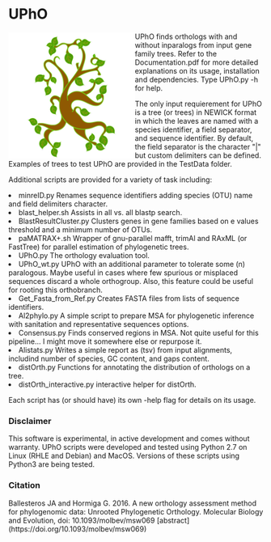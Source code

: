 # UPhO

<img src="/misc/UPhO_logo.png" width="250" align="left"> UPhO finds orthologs with and without inparalogs from input gene family trees. Refer to the Documentation.pdf for more detailed explanations on its usage, installation and dependencies. Type UPhO.py -h for help.

The only input requierement for UPhO is a tree (or trees) in NEWICK format in which the leaves are named with a species identifier, a field separator, and sequence identifier. By default, the field separator is the character "|"  but custom delimiters can be defined. Examples of trees to test UPhO are provided in the TestData folder.

Additional scripts are provided for a variety of task including:

<li>minreID.py  Renames sequence identifiers adding species (OTU) name and field delimiters character.
<li>blast_helper.sh Assists in  all vs. all blastp search.
<li>BlastResultCluster.py Clusters genes in gene families based on e values threshold and a minimum number of OTUs.
<li>paMATRAX+.sh Wrapper of gnu-parallel mafft, trimAl and RAxML (or FastTree) for parallel estimation of phylogenetic trees.
<li>UPhO.py The orthology evaluation tool.
<li>UPhO_wt.py UPhO with an additional parameter to tolerate some (n) paralogous. Maybe useful in cases where few spurious or misplaced sequences discard  a whole orthogroup. Also, this feature could be useful for rooting this orthobranch. 
<li>Get_Fasta_from_Ref.py Creates FASTA files from lists of sequence identifiers.
<li>Al2phylo.py A simple script to prepare MSA for phylogenetic inference with sanitation and representative sequences options.
<li>Consensus.py  Finds conserved regions in MSA. Not quite useful for this pipeline... I might move it somewhere else or repurpose it.
<li> Alistats.py  Writes a simple report as (tsv) from input alignments, includind number of species, GC content, and gaps content.
<li>distOrth.py Functions for annotating the distribution of orthologs on a tree.
<li>distOrth_interactive.py interactive helper for distOrth.

Each script has  (or should have) its own  -help flag for details on its usage.

<h3>Disclaimer</h3>
This software is experimental, in active development and comes without warranty.
UPhO scripts were developed and tested using Python 2.7 on Linux (RHLE and Debian) and MacOS. Versions of these scripts using Python3 are being tested.

<h3>Citation</h3>
Ballesteros JA and Hormiga G. 2016. A new orthology assessment method for phylogenomic data: Unrooted Phylogenetic Orthology.
Molecular Biology and Evolution, doi: 10.1093/molbev/msw069<url>
[abstract](https://doi.org/10.1093/molbev/msw069)
